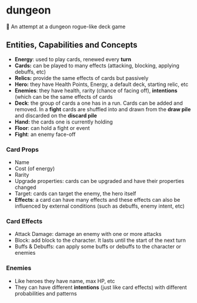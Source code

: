 # dungeon
:dragon: An attempt at a dungeon rogue-like deck game

## Entities, Capabilities and Concepts

- **Energy**: used to play cards, renewed every **turn**
- **Cards:** can be played to many effects (attacking, blocking, applying debuffs, etc)
- **Relics:** provide the same effects of cards but passively
- **Hero:** they have Health Points, Energy, a default deck, starting relic, etc
- **Enemies**: they have health, rarity (chance of facing off), **intentions** (which can be the same effects of cards
- **Deck**: the group of cards a one has in a run. Cards can be added and removed. In a **fight** cards are shuffled into and drawn from the **draw pile** and discarded on the **discard pile**
- **Hand:** the cards one is currently holding
- **Floor**: can hold a fight or event
- **Fight**: an enemy face-off

### Card Props

- Name 
- Cost (of energy)
- Rarity
- Upgrade properties: cards can be upgraded and have their properties changed
- Target: cards can target the enemy, the hero itself
- **Effects**: a card can have many effects and these effects can also be influenced by external conditions (such as debuffs, enemy intent, etc)

### Card Effects

- Attack Damage: damage an enemy with one or more attacks
- Block: add block to the character. It lasts until the start of the next turn
- Buffs & Debuffs: can apply some buffs or debuffs to the character or enemies

### Enemies

* Like heroes they have name, max HP, etc
* They can have different **intentions** (just like card effects) with different probabilities and patterns
